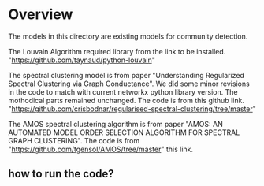 # Overview

The models in this directory are existing models for community detection.

The Louvain Algorithm required library from the link to be installed. "https://github.com/taynaud/python-louvain"

The spectral clustering model is from paper "Understanding Regularized Spectral Clustering via Graph Conductance". We did some minor revisions in the code to match with current networkx python library version. The mothodical parts remained unchanged. The code is from this github link. "https://github.com/crisbodnar/regularised-spectral-clustering/tree/master" 


The AMOS spectral clustering algorithm is from paper "AMOS: AN AUTOMATED MODEL ORDER SELECTION ALGORITHM FOR SPECTRAL GRAPH CLUSTERING". The code is from "https://github.com/tgensol/AMOS/tree/master" this link. 


## how to run the code?


